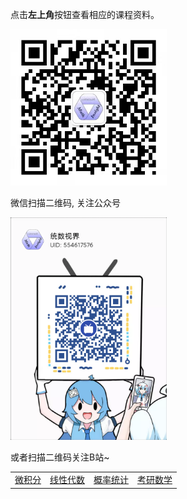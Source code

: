 点击**左上角**按钮查看相应的课程资料。

<img src="pic/wx.jpg" alt="wx" width="250"/>

微信扫描二维码, 关注公众号

<img src="pic/BZ.png" alt="BZ" width="250" />

或者扫描二维码关注B站~



|                                  |                                     |                                     |                             |
| :------------------------------- | :---------------------------------- | :---------------------------------- | :-------------------------- |
| <a href='./wjf/index'>微积分</a> | <a href='./xxds/index'>线性代数</a> | <a href='./gltj/index'>概率统计</a> | <a href='kysx'>考研数学</a> |

